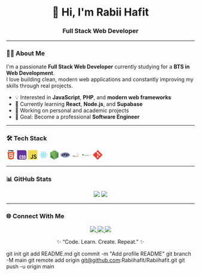<h1 align="center">👋 Hi, I'm Rabii Hafit</h1>
<h3 align="center">Full Stack Web Developer</h3>

---

### 👨‍💻 About Me

I'm a passionate **Full Stack Web Developer** currently studying for a **BTS in Web Development**.  
I love building clean, modern web applications and constantly improving my skills through real projects.

- 💡 Interested in **JavaScript**, **PHP**, and **modern web frameworks**
- 🧠 Currently learning **React**, **Node.js**, and **Supabase**
- 🚀 Working on personal and academic projects
- 🎯 Goal: Become a professional **Software Engineer**

---

### 🛠️ Tech Stack

<code><img height="25" src="https://raw.githubusercontent.com/github/explore/master/topics/html/html.png" alt="HTML"></code>
<code><img height="25" src="https://raw.githubusercontent.com/github/explore/master/topics/css/css.png" alt="CSS"></code>
<code><img height="25" src="https://raw.githubusercontent.com/github/explore/master/topics/javascript/javascript.png" alt="JavaScript"></code>
<code><img height="25" src="https://raw.githubusercontent.com/github/explore/master/topics/react/react.png" alt="React"></code>
<code><img height="25" src="https://raw.githubusercontent.com/github/explore/master/topics/nodejs/nodejs.png" alt="Node.js"></code>
<code><img height="25" src="https://raw.githubusercontent.com/github/explore/master/topics/php/php.png" alt="PHP"></code>
<code><img height="25" src="https://raw.githubusercontent.com/github/explore/master/topics/mysql/mysql.png" alt="MySQL"></code>
<code><img height="25" src="https://raw.githubusercontent.com/github/explore/master/topics/mongodb/mongodb.png" alt="MongoDB"></code>
<code><img height="25" src="https://raw.githubusercontent.com/github/explore/master/topics/git/git.png" alt="Git"></code>

---

### 📊 GitHub Stats

<p align="center">
  <img height="150em" src="https://github-readme-stats.vercel.app/api?username=RabiiHafit&show_icons=true&theme=tokyonight&hide_border=true" />
  <img height="150em" src="https://github-readme-stats.vercel.app/api/top-langs/?username=RabiiHafit&layout=compact&theme=tokyonight&hide_border=true" />
</p>

---

### 🌐 Connect With Me

<p align="center">
  <a href="https://www.linkedin.com/in/rabii-hafit" target="_blank">
    <img src="https://img.shields.io/badge/LinkedIn-blue?style=for-the-badge&logo=linkedin" />
  </a>
  <a href="https://x.com/RabiiHafit" target="_blank">
    <img src="https://img.shields.io/badge/Twitter-black?style=for-the-badge&logo=x" />
  </a>
  <a href="https://github.com/RabiiHafit" target="_blank">
    <img src="https://img.shields.io/badge/GitHub-333?style=for-the-badge&logo=github" />
  </a>
</p>

<p align="center">
  ✨ “Code. Learn. Create. Repeat.” ✨
</p>

git init
git add README.md
git commit -m "Add profile README"
git branch -M main
git remote add origin git@github.com:Rabiihafit/Rabiihafit.git
git push -u origin main
